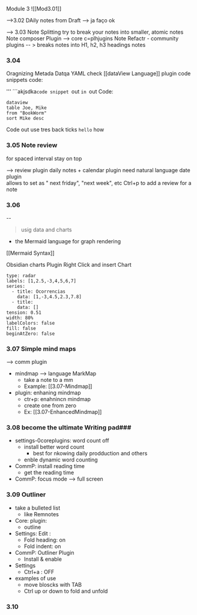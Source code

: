 Module 3
![[Mod3.01]]
	 
-->3.02  DAily notes from Draft
	--> ja faço ok
	
--> 3.03 Note Splitting
	try to break your notes into smaller, atomic notes
	Note composer Plugin --> core c=plhjugins
	Note Refactr - community plugins -- > breaks notes into H1, h2, h3 headings notes
	
### 3.04 ###

Oragnizing Metada Datqa YAML
check [[dataView Language]] plugin
code snippets code:

'''
´´´akjsdka```code snippet ```out ```in ```out
Code: 

```
dataview
table Joe, Mike
from "BookWorm" 
sort Mike desc
```

Code out use tres back ticks `hello` how

### 3.05 Note review ###

for spaced interval 
stay on top 

--> review plugin
	daily  notes + calendar plugin
		need natural language date plugin	
			allows to set as " next friday", "next week", etc
	Ctrl+p to add a review for a note
	
### 3.06 ###

--
> usig data and charts

- the Mermaid language for graph rendering

[[Mermaid Syntax]]

Obsidian charts Plugin
	Right Click and insert Chart

```chart
type: radar
labels: [1,2.5,-3,4,5,6,7]
series:
  - title: Ocorrencias
    data: [1,-3,4.5,2.3,7.8]
  - title: 
    data: []
tension: 0.51
width: 80%
labelColors: false
fill: false
beginAtZero: false
```

### 3.07 Simple mind maps ###

--> comm plugin 
- mindmap --> language MarkMap
	- take a note to a mm
	- Example: [[3.07-Mindmap]]
- plugin: enhaning mindmap
	- ctr+p: enahnincn mindmap
	- create one from zero
	- Ex: [[3.07-EnhancedMindmap]]

### 3.08 become the ultimate Writing pad###

- settings-0coreplugins: word count off
	- install better word count
		- best for nkowing daily prodduction and others
	- enble dynamic word counting
- CommP: install reading time
	- get the reading time
- CommP: focus mode --> full screen

### 3.09 Outliner ###

- take a bulleted list
	- like Remnotes
- Core: plugin:
	- outline
- Settings: Edit :
	- Fold heading: on
	- Fold indent: on
- CommP: Outliner Plugin
	- Install & enable
- Settings
	- Ctrl+a : OFF
- examples of use
	- move bloscks with TAB
	- Ctrl up or down to fold and unfold

### 3.10 